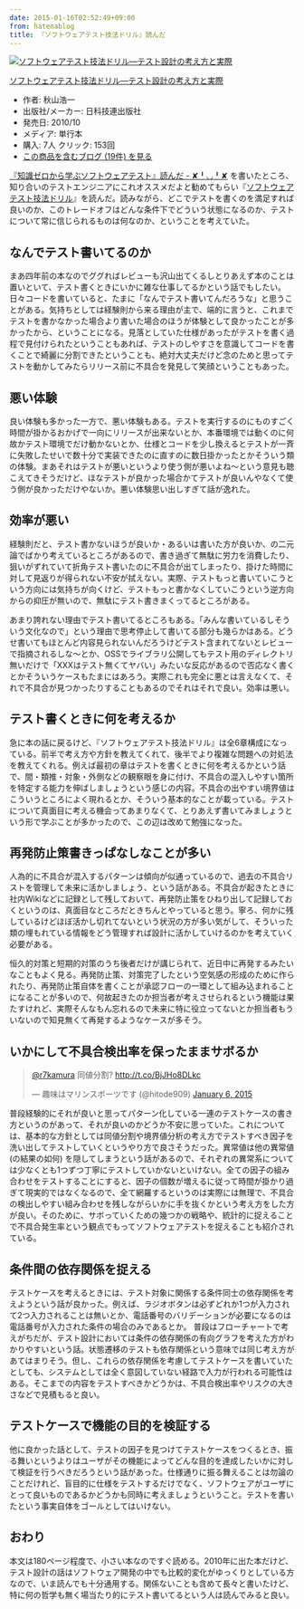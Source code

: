 ```yaml
---
date: 2015-01-16T02:52:49+09:00
from: hatenablog
title: 『ソフトウェアテスト技法ドリル』読んだ
---
```


<p></p><div class="hatena-asin-detail">
<a href="http://www.amazon.co.jp/exec/obidos/ASIN/4817193603/r7kamura-22/"><img src="http://ecx.images-amazon.com/images/I/41c%2BTQK0BJL._SL160_.jpg" class="hatena-asin-detail-image" alt="ソフトウェアテスト技法ドリル―テスト設計の考え方と実際" title="ソフトウェアテスト技法ドリル―テスト設計の考え方と実際"></a><div class="hatena-asin-detail-info">
<p class="hatena-asin-detail-title"><a href="http://www.amazon.co.jp/exec/obidos/ASIN/4817193603/r7kamura-22/">ソフトウェアテスト技法ドリル―テスト設計の考え方と実際</a></p>
<ul>
<li>
<span class="hatena-asin-detail-label">作者:</span> 秋山浩一</li>
<li>
<span class="hatena-asin-detail-label">出版社/メーカー:</span> 日科技連出版社</li>
<li>
<span class="hatena-asin-detail-label">発売日:</span> 2010/10</li>
<li>
<span class="hatena-asin-detail-label">メディア:</span> 単行本</li>
<li>
<span class="hatena-asin-detail-label">購入</span>: 7人 <span class="hatena-asin-detail-label">クリック</span>: 153回</li>
<li><a href="http://d.hatena.ne.jp/asin/4817193603/r7kamura-22" target="_blank">この商品を含むブログ (19件) を見る</a></li>
</ul>
</div>
<div class="hatena-asin-detail-foot"></div>
</div>

<p><a href="http://r7kamura.hatenablog.com/entry/2015/01/12/180301">『知識ゼロから学ぶソフトウェアテスト』読んだ - ✘╹◡╹✘</a> を書いたところ、知り合いのテストエンジニアにこれオススメだよと勧めてもらい『<a href="http://www.amazon.co.jp/dp/4817193603/r7kamura-22">ソフトウェアテスト技法ドリル</a>』を読んだ。読みながら、どこでテストを書くのを満足すれば良いのか、このトレードオフはどんな条件下でどういう状態になるのか、テストについて常に信じられるものは何なのか、ということを考えていた。</p>

<h2>なんでテスト書いてるのか</h2>

<p>まあ四年前の本なのでググればレビューも沢山出てくるしとりあえず本のことは置いといて、テスト書くときにいかに雑な仕事してるかという話でもしたい。日々コードを書いていると、たまに「なんでテスト書いてんだろうな」と思うことがある。気持ちとしては経験則から来る理由が主で、端的に言うと、これまでテストを書かなかった場合より書いた場合のほうが体験として良かったことが多かったから、ということになる。見落としていた仕様があったがテストを書く過程で見付けられたということもあれば、テストのしやすさを意識してコードを書くことで綺麗に分割できたということも、絶対大丈夫だけど念のためと思ってテストを動かしてみたらリリース前に不具合を発見して笑顔ということもあった。</p>

<h2>悪い体験</h2>

<p>良い体験も多かった一方で、悪い体験もある。テストを実行するのにものすごく時間が掛かるおかげで一向にリリースが出来ないとか、本番環境では動くのに何故かテスト環境でだけ動かないとか、仕様とコードを少し換えるとテストが一斉に失敗したせいで数十分で実装できたのに直すのに数日掛かったとかそういう類の体験。まあそれはテストが悪いというより使う側が悪いよね〜という意見も聴こえてきそうだけど、ほなテストが良かった場合かてテストが良いんやなくて使う側が良かっただけやないか。悪い体験思い出しすぎて話が逸れた。</p>

<h2>効率が悪い</h2>

<p>経験則だと、テスト書かないほうが良いか・あるいは書いた方が良いか、の二元論でばかり考えているところがあるので、書き過ぎて無駄に労力を消費したり、狙いがずれていて折角テスト書いたのに不具合が出てしまったり、掛けた時間に対して見返りが得られない不安が拭えない。実際、テストもっと書いていこうという方向には気持ちが向くけど、テストもっと書かなくしていこうという逆方向からの抑圧が無いので、無駄にテスト書きまくってるところがある。</p>

<p>あまり誇れない理由でテスト書いてるところもある。「みんな書いているしそういう文化なので」という理由で思考停止して書いてる部分も幾らかはある。どうせ書いてもほとんど内容見られないんだろうけどテスト含まれてないとレビューで指摘されるしな〜とか、OSSでライブラリ公開してもテスト用のディレクトリ無いだけで「XXXはテスト無くてヤバい」みたいな反応があるので否応なく書くとかそういうケースもたまにはあろう。実際これも完全に悪とは言えなくて、それで不具合が見つかったりすることもあるのでそれはそれで良い。効率は悪い。</p>

<h2>テスト書くときに何を考えるか</h2>

<p>急に本の話に戻るけど、『ソフトウェアテスト技法ドリル』は全6章構成になっている。前半で考え方や方針を教えてくれて、後半でより複雑な問題への対処法を教えてくれる。例えば最初の章はテストを書くときに何を考えるかという話で、間・類推・対象・外側などの観察眼を身に付け、不具合の混入しやすい箇所を特定する能力を伸ばしましょうという感じの内容。不具合の出やすい境界値はこういうところによく現れるとか、そういう基本的なことが載っている。テストについて真面目に考える機会ってあまりなくて、とりあえず書いてみましょうという形で学ぶことが多かったので、この辺は改めて勉強になった。</p>

<h2>再発防止策書きっぱなしなことが多い</h2>

<p>人為的に不具合が混入するパターンは傾向が似通っているので、過去の不具合リストを管理して未来に活かしましょう、という話がある。不具合が起きたときに社内Wikiなどに記録として残しておいて、再発防止策をひねり出して記録しておくというのは、真面目なところだときちんとやっていると思う。寧ろ、何かに残しているけどほぼ活かし切れてないという状況の方が多い気がして、そういった類の埋もれている情報をどう管理すれば設計に活かしていけるのかを考えていく必要がある。</p>

<p>恒久的対策と短期的対策のうち後者だけが講じられて、近日中に再発するみたいなこともよく見る。再発防止策、対策完了したという空気感の形成のために作られたり、再発防止策自体を書くことが承認フローの一環として組み込まれることになることが多いので、何故起きたのか担当者が考えさせられるという機能は果たすけれど、実際そんなもん忘れるので未来に特に役立ってないとか担当者もういないので知見無くて再発するようなケースが多そう。</p>

<h2>いかにして不具合検出率を保ったままサボるか</h2>

<p></p><blockquote class="twitter-tweet" lang="HASH(0x849fb38)">
<p><a href="https://twitter.com/r7kamura">@r7kamura</a> 同値分割? <a href="http://t.co/BjJHo8DLkc">http://t.co/BjJHo8DLkc</a></p>— 趣味はマリンスポーツです (@hitode909) <a href="https://twitter.com/hitode909/status/552423434727473152">January 6, 2015</a>
</blockquote><script async src="//platform.twitter.com/widgets.js" charset="utf-8"></script>

<p>普段経験的にそれが良いと思ってパターン化している一連のテストケースの書き方というのがあって、それが良いのかどうか不安に思っていた。これについては、基本的な方針としては同値分割や境界値分析の考え方でテストすべき因子を洗い出してテストしていくというやり方で良さそうだった。異常値は他の異常値 (の結果の如何) を隠してしまうという話があるので、それぞれの異常系については少なくとも1つずつ丁寧にテストしていかないといけない。全ての因子の組み合わせをテストすることにすると、因子の個数が増えるに従って時間が掛かり過ぎて現実的ではなくなるので、全て網羅するというのは実際には無理で、不具合の検出しやすい組み合わせを残しながらいかに手を抜くかという考え方をした方が良い。そのために、サボっていくための幾つかの戦略や、統計的に捉えることで不具合発生率という観点でもってソフトウェアテストを捉えることも紹介されている。</p>

<h2>条件間の依存関係を捉える</h2>

<p>テストケースを考えるときには、テスト対象に関係する条件同士の依存関係を考えようという話が良かった。例えば、ラジオボタンは必ずどれか1つが入力されて2つ入力されることは無いとか、電話番号のバリデーションが必要になるのは電話番号が入力された条件の場合のみであるとか。
普段はフローチャートで考えがちだが、テスト設計においては条件の依存関係の有向グラフを考えた方がわかりやすいという話。状態遷移のテストも依存関係という意味では同じ考え方があてはまりそう。但し、これらの依存関係を考慮してテストケースを書いていたとしても、システムとしては全く意図していない経路で入力が行われる可能性はある。そこまでの内容をテストすべきかどうかは、不具合検出率やリスクの大きさなどで見積もると良い。</p>

<h2>テストケースで機能の目的を検証する</h2>

<p>他に良かった話として、テストの因子を見つけてテストケースをつくるとき、振る舞いというよりはユーザがその機能によってどんな目的を達成したいかに対して検証を行うべきだろうという話があった。仕様通りに振る舞えることは勿論のことだけれど、盲目的に仕様をテストするだけでなく、ソフトウェアがユーザにとって良いものであるかどうかも同時に考えましょうということ。テストを書いたという事実自体をゴールとしてはいけない。</p>

<h2>おわり</h2>

<p>本文は180ページ程度で、小さい本なのですぐ読める。2010年に出た本だけど、テスト設計の話はソフトウェア開発の中でも比較的変化がゆっくりとしている方なので、いま読んでも十分通用する。関係ないことも含めて長々と書いたけど、特に何の哲学も無く場当たり的にテスト書いてるという人は読んでみると良い。</p>


